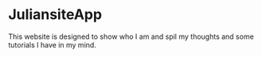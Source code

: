 # JuliansiteApp
This website is designed to show who I am and spil my thoughts and some tutorials I have in my mind. 
